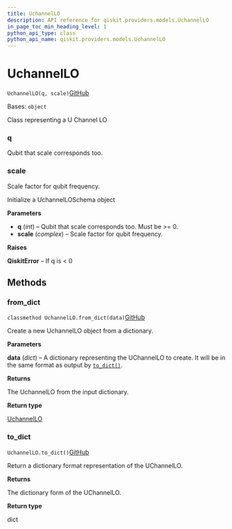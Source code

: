 ```yaml
---
title: UchannelLO
description: API reference for qiskit.providers.models.UchannelLO
in_page_toc_min_heading_level: 1
python_api_type: class
python_api_name: qiskit.providers.models.UchannelLO
---
```


# UchannelLO

<span id="qiskit.providers.models.UchannelLO" />

`UchannelLO(q, scale)`[GitHub](https://github.com/qiskit/qiskit/tree/stable/0.21/qiskit/providers/models/backendconfiguration.py "view source code")

Bases: `object`

Class representing a U Channel LO

<span id="qiskit.providers.models.UchannelLO.q" />

### q

Qubit that scale corresponds too.

<span id="qiskit.providers.models.UchannelLO.scale" />

### scale

Scale factor for qubit frequency.

Initialize a UchannelLOSchema object

**Parameters**

*   **q** (*int*) – Qubit that scale corresponds too. Must be >= 0.
*   **scale** (*complex*) – Scale factor for qubit frequency.

**Raises**

**QiskitError** – If q is \< 0

## Methods

### from\_dict

<span id="qiskit.providers.models.UchannelLO.from_dict" />

`classmethod UchannelLO.from_dict(data)`[GitHub](https://github.com/qiskit/qiskit/tree/stable/0.21/qiskit/providers/models/backendconfiguration.py "view source code")

Create a new UchannelLO object from a dictionary.

**Parameters**

**data** (*dict*) – A dictionary representing the UChannelLO to create. It will be in the same format as output by [`to_dict()`](qiskit.providers.models.UchannelLO#to_dict "qiskit.providers.models.UchannelLO.to_dict").

**Returns**

The UchannelLO from the input dictionary.

**Return type**

[UchannelLO](qiskit.providers.models.UchannelLO "qiskit.providers.models.UchannelLO")

### to\_dict

<span id="qiskit.providers.models.UchannelLO.to_dict" />

`UchannelLO.to_dict()`[GitHub](https://github.com/qiskit/qiskit/tree/stable/0.21/qiskit/providers/models/backendconfiguration.py "view source code")

Return a dictionary format representation of the UChannelLO.

**Returns**

The dictionary form of the UChannelLO.

**Return type**

dict

